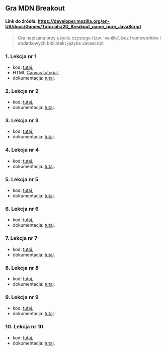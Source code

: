 ## Gra MDN Breakout
#### Link do źródła: <https://developer.mozilla.org/en-US/docs/Games/Tutorials/2D_Breakout_game_pure_JavaScript>
> Gra napisana przy użyciu czystego (tzw. 'vanilla', bez frameworków i dodatkowych bibliotek) języka Javascript  

### 1. Lekcja nr 1
  - kod: [tutaj](lekcja-1/),  
  - HTML [Canvas tutorial](https://www.w3schools.com/graphics/canvas_intro.asp),  
  - dokumentacja: [tutaj](https://developer.mozilla.org/en-US/docs/Games/Tutorials/2D_Breakout_game_pure_JavaScript/Create_the_Canvas_and_draw_on_it).  

### 2. Lekcja nr 2
  - kod: [tutaj](lekcja-2/),  
  - dokumentacja: [tutaj](https://developer.mozilla.org/en-US/docs/Games/Tutorials/2D_Breakout_game_pure_JavaScript/Move_the_ball).  

### 3. Lekcja nr 3
  - kod: [tutaj](lekcja-3/),  
  - dokumentacja: [tutaj](https://developer.mozilla.org/en-US/docs/Games/Tutorials/2D_Breakout_game_pure_JavaScript/Bounce_off_the_walls).  

### 4. Lekcja nr 4
  - kod: [tutaj](lekcja-4/),  
  - dokumentacja: [tutaj](https://developer.mozilla.org/en-US/docs/Games/Tutorials/2D_Breakout_game_pure_JavaScript/Paddle_and_keyboard_controls).  

### 5. Lekcja nr 5
  - kod: [tutaj](lekcja-5/),  
  - dokumentacja: [tutaj](https://developer.mozilla.org/en-US/docs/Games/Tutorials/2D_Breakout_game_pure_JavaScript/Game_over).  

### 6. Lekcja nr 6
  - kod: [tutaj](lekcja-6/),  
  - dokumentacja: [tutaj](https://developer.mozilla.org/en-US/docs/Games/Tutorials/2D_Breakout_game_pure_JavaScript/Build_the_brick_field).  

### 7. Lekcja nr 7
  - kod: [tutaj](lekcja-7/),  
  - dokumentacja: [tutaj](https://developer.mozilla.org/en-US/docs/Games/Tutorials/2D_Breakout_game_pure_JavaScript/Collision_detection).  

### 8. Lekcja nr 8
  - kod: [tutaj](lekcja-8/),  
  - dokumentacja: [tutaj](https://developer.mozilla.org/en-US/docs/Games/Tutorials/2D_Breakout_game_pure_JavaScript/Track_the_score_and_win).  

### 9. Lekcja nr 9
  - kod: [tutaj](lekcja-9/),  
  - dokumentacja: [tutaj](https://developer.mozilla.org/en-US/docs/Games/Tutorials/2D_Breakout_game_pure_JavaScript/Mouse_controls).  

### 10. Lekcja nr 10
  - kod: [tutaj](lekcja-10/),  
  - dokumentacja: [tutaj](https://developer.mozilla.org/en-US/docs/Games/Tutorials/2D_Breakout_game_pure_JavaScript/Finishing_up).  


